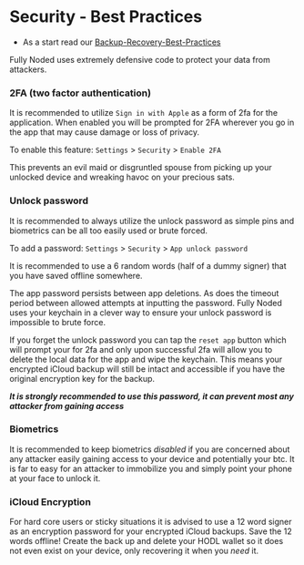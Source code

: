 # Security - Best Practices

- As a start read our [Backup-Recovery-Best-Practices](https://github.com/Fonta1n3/FullyNoded/blob/master/Docs/Backup-Recovery-Best-Practices.md)

Fully Noded uses extremely defensive code to protect your data from attackers.

### 2FA (two factor authentication)

It is recommended to utilize `Sign in with Apple` as a form of 2fa for the application.
When enabled you will be prompted for 2FA wherever you go in the app that may cause
damage or loss of privacy.

To enable this feature: `Settings` > `Security` > `Enable 2FA`

This prevents an evil maid or disgruntled spouse from picking up your unlocked device
and wreaking havoc on your precious sats.

### Unlock password

It is recommended to always utilize the unlock password as simple pins and biometrics can be all too
easily used or brute forced.

To add a password: `Settings` > `Security` > `App unlock password`

It is recommended to use a 6 random words (half of a dummy signer) that you have saved offline somewhere.

The app password persists between app deletions. As does the timeout period between allowed attempts
at inputting the password. Fully Noded uses your keychain in a clever way to ensure your unlock password is impossible to brute force.

If you forget the unlock password you can tap the `reset app` button which will prompt your for 2fa
and only upon successful 2fa will allow you to delete the local data for the app and wipe the keychain.
This means your encrypted iCloud backup will still be intact and accessible if you have the original
encryption key for the backup.

***It is strongly recommended to use this password, it can prevent most any attacker from gaining access***

### Biometrics

It is recommended to keep biometrics *disabled* if you are concerned about any attacker
easily gaining access to your device and potentially your btc. It is far to easy
for an attacker to immobilize you and simply point your phone at your face to unlock it.

### iCloud Encryption

For hard core users or sticky situations it is advised to use a 12 word signer as an
encryption password for your encrypted iCloud backups. Save the 12 words offline!
Create the back up and delete your HODL wallet so it does not even exist on your
device, only recovering it when you *need* it.
